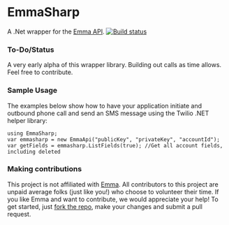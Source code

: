 # EmmaSharp

A .Net wrapper for the [Emma API](http://api.myemma.com/). [![Build status](https://ci.appveyor.com/api/projects/status/v66btpa1dxv7vlwv?svg=true)](https://ci.appveyor.com/project/kylegregory/emmasharp)

### To-Do/Status

A very early alpha of this wrapper library. Building out calls as time allows. Feel free to contribute.

### Sample Usage

The examples below show how to have your application initiate and outbound phone call and send an SMS message using the Twilio .NET helper library:

    using EmmaSharp;
    var emmasharp = new EmmaApi("publicKey", "privateKey", "accountId");
    var getFields = emmasharp.ListFields(true); //Get all account fields, including deleted

### Making contributions
This project is not affiliated with [Emma](http://myemma.com/meet-us).  All contributors to this project are unpaid average folks (just like you!) who choose to volunteer their time.  If you like Emma and want to contribute, we would appreciate your help!  To get started, just [fork the repo](https://help.github.com/articles/fork-a-repo), make your changes and submit a pull request.   
